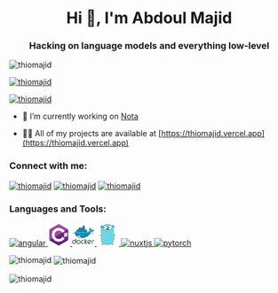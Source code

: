 <h1 align="center">Hi 👋, I'm Abdoul Majid</h1>
<h3 align="center">Hacking on language models and everything low-level</h3>

<p align="left"> <img src="https://komarev.com/ghpvc/?username=thiomajid&label=Profile%20views&color=0e75b6&style=flat" alt="thiomajid" /> </p>

<p align="left"> <a href="https://github.com/ryo-ma/github-profile-trophy"><img src="https://github-profile-trophy.vercel.app/?username=thiomajid" alt="thiomajid" /></a> </p>

<p align="left"> <a href="https://twitter.com/thiomajid" target="blank"><img src="https://img.shields.io/twitter/follow/thiomajid?logo=twitter&style=for-the-badge" alt="thiomajid" /></a> </p>

- 🔭 I’m currently working on [Nota](https://thiomajid.vercel.app/projects/nota)

- 👨‍💻 All of my projects are available at [https://thiomajid.vercel.app](https://thiomajid.vercel.app)

<h3 align="left">Connect with me:</h3>
<p align="left">
<a href="https://twitter.com/thiomajid" target="blank"><img align="center" src="https://raw.githubusercontent.com/rahuldkjain/github-profile-readme-generator/master/src/images/icons/Social/twitter.svg" alt="thiomajid" height="30" width="40" /></a>
<a href="https://linkedin.com/in/thiomajid" target="blank"><img align="center" src="https://raw.githubusercontent.com/rahuldkjain/github-profile-readme-generator/master/src/images/icons/Social/linked-in-alt.svg" alt="thiomajid" height="30" width="40" /></a>
<a href="https://kaggle.com/thiomajid" target="blank"><img align="center" src="https://raw.githubusercontent.com/rahuldkjain/github-profile-readme-generator/master/src/images/icons/Social/kaggle.svg" alt="thiomajid" height="30" width="40" /></a>
</p>

<h3 align="left">Languages and Tools:</h3>
<p align="left"> <a href="https://angular.io" target="_blank" rel="noreferrer"> <img src="https://angular.io/assets/images/logos/angular/angular.svg" alt="angular" width="40" height="40"/> </a> <a href="https://www.w3schools.com/cs/" target="_blank" rel="noreferrer"> <img src="https://raw.githubusercontent.com/devicons/devicon/master/icons/csharp/csharp-original.svg" alt="csharp" width="40" height="40"/> </a> <a href="https://www.docker.com/" target="_blank" rel="noreferrer"> <img src="https://raw.githubusercontent.com/devicons/devicon/master/icons/docker/docker-original-wordmark.svg" alt="docker" width="40" height="40"/> </a> <a href="https://golang.org" target="_blank" rel="noreferrer"> <img src="https://raw.githubusercontent.com/devicons/devicon/master/icons/go/go-original.svg" alt="go" width="40" height="40"/> </a> <a href="https://nuxt.com/" target="_blank" rel="noreferrer"> <img src="https://www.vectorlogo.zone/logos/nuxtjs/nuxtjs-icon.svg" alt="nuxtjs" width="40" height="40"/> </a> <a href="https://pytorch.org/" target="_blank" rel="noreferrer"> <img src="https://www.vectorlogo.zone/logos/pytorch/pytorch-icon.svg" alt="pytorch" width="40" height="40"/> </a> </p>

<p><img align="left" src="https://github-readme-stats.vercel.app/api/top-langs?username=thiomajid&show_icons=true&locale=en&layout=compact" alt="thiomajid" /></p>

<p>&nbsp;<img align="center" src="https://github-readme-stats.vercel.app/api?username=thiomajid&show_icons=true&locale=en" alt="thiomajid" /></p>

<p><img align="center" src="https://github-readme-streak-stats.herokuapp.com/?user=thiomajid&" alt="thiomajid" /></p>

